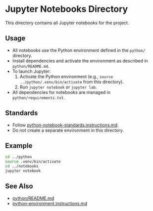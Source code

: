 # Jupyter Notebooks Directory

This directory contains all Jupyter notebooks for the project.

## Usage

- All notebooks use the Python environment defined in the `python/` directory.
- Install dependencies and activate the environment as described in `python/README.md`.
- To launch Jupyter:
  1. Activate the Python environment (e.g., `source ../python/.venv/bin/activate` from this directory).
  2. Run `jupyter notebook` or `jupyter lab`.
- All dependencies for notebooks are managed in `python/requirements.txt`.

## Standards

- Follow [python-notebook-standards.instructions.md](../.github/instructions/python-notebook-standards.instructions.md).
- Do not create a separate environment in this directory.

## Example

```bash
cd ../python
source .venv/bin/activate
cd ../notebooks
jupyter notebook
```

## See Also

- [python/README.md](../python/README.md)
- [python-environment.instructions.md](../.github/instructions/python-environment.instructions.md)
